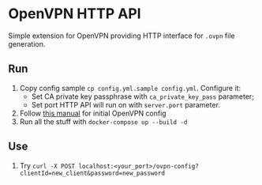 # OpenVPN HTTP API

Simple extension for OpenVPN providing HTTP interface for `.ovpn` file generation.

## Run
1. Copy config sample `cp config.yml.sample config.yml`. Configure it:
    * Set CA private key passphrase with `ca_private_key_pass` parameter;
    * Set port HTTP API will run on with `server.port` parameter.
1. Follow [this manual](https://github.com/kylemanna/docker-openvpn/blob/master/docs/docker-compose.md) for initial OpenVPN config
1. Run all the stuff with `docker-compose up --build -d`

## Use
1. Try `curl -X POST localhost:<your_port>/ovpn-config?clientId=new_client&password=new_password`
